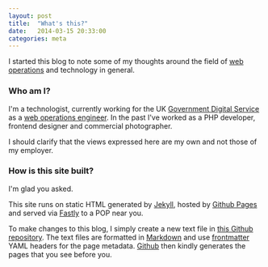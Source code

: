 ```yaml
---
layout: post
title:  "What's this?"
date:   2014-03-15 20:33:00
categories: meta
---
```


I started this blog to note some of my thoughts around the field of [web operations](http://www.amazon.co.uk/gp/product/B0043M4Z34/ref=as_li_tf_tl?ie=UTF8&camp=1634&creative=6738&creativeASIN=B0043M4Z34&linkCode=as2&tag=weop05-21) and technology in general.

### Who am I?

I'm a technologist, currently working for the UK [Government Digital Service](https://gds.blog.gov.uk/) as a [web operations engineer](https://www.youtube.com/watch?v=qLR1LnxplAY). In the past I've worked as a PHP developer, frontend designer and commercial photographer.

I should clarify that the views expressed here are my own and not those of my employer.

### How is this site built?

I'm glad you asked.

This site runs on static HTML generated by [Jekyll](http://jekyllrb.com/), hosted by [Github Pages](http://pages.github.com/) and served via [Fastly](https://www.fastly.com/) to a POP near you.

To make changes to this blog, I simply create a new text file in [this Github repository](https://github.com/mattbostock/mattbostock.github.io). The text files are formatted in [Markdown](http://en.wikipedia.org/wiki/Markdown) and use [frontmatter](http://jekyllrb.com/docs/frontmatter/) YAML headers for the page metadata. [Github](https://github.com/) then kindly generates the pages that you see before you.
